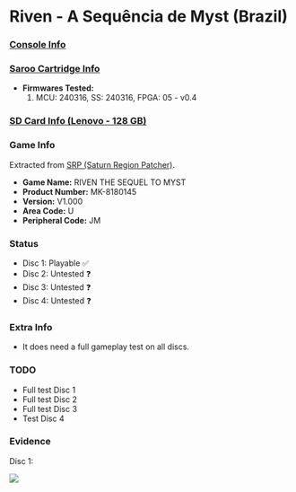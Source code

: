 # Riven - A Sequência de Myst (Brazil)

### [Console Info](../../../../../Info/Consoles/VA13/README.md)

### [Saroo Cartridge Info](../../../../../Info/Cartridges/RetroGameParadiseStore/1.32F/README.md)

- <b>Firmwares Tested:</b>
  1. MCU: 240316, SS: 240316, FPGA: 05 - v0.4

### [SD Card Info (Lenovo - 128 GB)](../../../../../Info/SdCards/Lenovo/128GB/fat32/README.md)

### Game Info

Extracted from [SRP (Saturn Region Patcher)](https://segaxtreme.net/resources/saturn-region-patcher.81/download).

- <b>Game Name:</b> RIVEN THE SEQUEL TO MYST
- <b>Product Number:</b> MK-8180145
- <b>Version:</b> V1.000
- <b>Area Code:</b> U
- <b>Peripheral Code:</b> JM

### Status

- Disc 1: Playable :white_check_mark:
- Disc 2: Untested :question:
- Disc 3: Untested :question:
- Disc 4: Untested :question:

### Extra Info

- It does need a full gameplay test on all discs.

### TODO

- Full test Disc 1
- Full test Disc 2
- Full test Disc 3
- Test Disc 4

### Evidence

Disc 1:

[![](https://img.youtube.com/vi/N2iEU72T_9M/0.jpg)](https://www.youtube.com/watch?v=N2iEU72T_9M)
